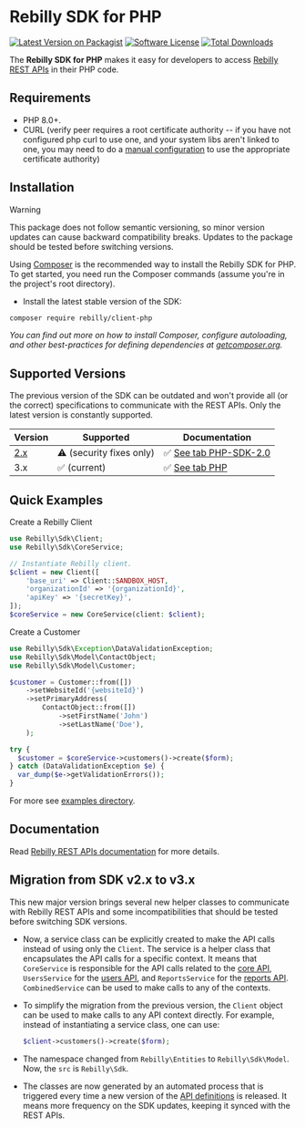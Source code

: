 # Rebilly SDK for PHP

[![Latest Version on Packagist][ico-version]][link-packagist] 
[![Software License][ico-license]](LICENSE) 
[![Total Downloads][ico-downloads]][link-downloads] 

The **Rebilly SDK for PHP** makes it easy for developers to access
[Rebilly REST APIs][link-api-doc] in their PHP code.

## Requirements

* PHP 8.0+.
* CURL (verify peer requires a root certificate authority -- if you have not configured php curl to use one, and your system libs aren't linked to one, you may need to do a [manual configuration](http://stackoverflow.com/questions/17478283/paypal-access-ssl-certificate-unable-to-get-local-issuer-certificate/19149687#19149687) to use the appropriate certificate authority)

## Installation

> [!WARNING]  
> This package does not follow semantic versioning, so minor version updates can cause backward compatibility breaks. Updates to the package should be tested before switching versions.

Using [Composer](http://getcomposer.org/) is the recommended way to install the Rebilly SDK for PHP.
To get started, you need run the Composer commands (assume you're in the project's root directory).

- Install the latest stable version of the SDK:

```bash
composer require rebilly/client-php
```

_You can find out more on how to install Composer, configure autoloading,
and other best-practices for defining dependencies at [getcomposer.org](http://getcomposer.org/)._

## Supported Versions

The previous version of the SDK can be outdated and won't provide all (or the correct) specifications to communicate with the REST APIs. Only the latest version is constantly supported.

| Version                | Supported                | Documentation                         |
|------------------------|--------------------------|---------------------------------------|
| [2.x][link-github-v2x] | ⚠️ (security fixes only)  | ✅ [See tab PHP-SDK-2.0][link-api-doc] |
| 3.x                    | ✅ (current)              | ✅ [See tab PHP][link-api-doc]         |

## Quick Examples

Create a Rebilly Client

```php
use Rebilly\Sdk\Client;
use Rebilly\Sdk\CoreService;

// Instantiate Rebilly client.
$client = new Client([
    'base_uri' => Client::SANDBOX_HOST,
    'organizationId' => '{organizationId}',
    'apiKey' => '{secretKey}',
]);
$coreService = new CoreService(client: $client);
```

Create a Customer

```php
use Rebilly\Sdk\Exception\DataValidationException;
use Rebilly\Sdk\Model\ContactObject;
use Rebilly\Sdk\Model\Customer;

$customer = Customer::from([])
    ->setWebsiteId('{websiteId}')
    ->setPrimaryAddress(
        ContactObject::from([])
            ->setFirstName('John')
            ->setLastName('Doe'),
    );

try {
  $customer = $coreService->customers()->create($form);
} catch (DataValidationException $e) {
  var_dump($e->getValidationErrors());
}
```

For more see [examples directory](./examples/).

## Documentation

Read [Rebilly REST APIs documentation][link-api-doc] for more details.

## Migration from SDK v2.x to v3.x

This new major version brings several new helper classes to communicate with Rebilly REST APIs and some incompatibilities that should be tested before switching SDK versions.

- Now, a service class can be explicitly created to make the API calls instead of using only the `Client`. The service is a helper class that encapsulates the API calls for a specific context. It means that `CoreService` is responsible for the API calls related to the [core API][link-api-doc], `UsersService` for the [users API][link-api-doc-user], and `ReportsService` for the [reports API][link-api-doc-reports]. `CombinedService` can be used to make calls to any of the contexts.

- To simplify the migration from the previous version, the `Client` object can be used to make calls to any API context directly. For example, instead of instantiating a service class, one can use:
  ```php
  $client->customers()->create($form);
  ```

- The namespace changed from `Rebilly\Entities` to `Rebilly\Sdk\Model`. Now, the `src` is `Rebilly\Sdk`.

- The classes are now generated by an automated process that is triggered every time a new version of the [API definitions][link-api-defs] is released. It means more frequency on the SDK updates, keeping it synced with the REST APIs.

[ico-license]: https://img.shields.io/badge/license-MIT-brightgreen.svg
[ico-version]: https://img.shields.io/packagist/v/rebilly/client-php.svg
[ico-downloads]: https://img.shields.io/packagist/dt/rebilly/client-php.svg

[link-api-doc]: https://api-reference.rebilly.com/
[link-api-doc-user]: https://user-api-docs.rebilly.com/
[link-api-doc-reports]: https://reports-api-docs.rebilly.com/
[link-github]: https://github.com/Rebilly/rebilly-php
[link-packagist]: https://packagist.org/packages/rebilly/client-php
[link-downloads]: https://packagist.org/packages/rebilly/client-php
[link-github-v2x]: https://github.com/Rebilly/rebilly-php/tree/v2.x
[link-api-defs]: https://github.com/Rebilly/api-definitions
